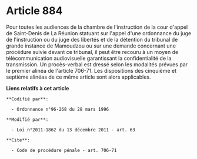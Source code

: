 # Article 884

Pour toutes les audiences de la chambre de l'instruction de la cour d'appel de Saint-Denis de La Réunion statuant sur l'appel
d'une ordonnance du juge de l'instruction ou du juge des libertés et de la détention du tribunal de grande instance de
Mamoudzou ou sur une demande concernant une procédure suivie devant ce tribunal, il peut être recouru à un moyen de
télécommunication audiovisuelle garantissant la confidentialité de la transmission. Un procès-verbal est dressé selon les
modalités prévues par le premier alinéa de l'article 706-71. Les dispositions des cinquième et septième alinéas de ce même
article sont alors applicables.

**Liens relatifs à cet article**

	**Codifié par**:

	  - Ordonnance n°96-268 du 28 mars 1996

	**Modifié par**:

	  - Loi n°2011-1862 du 13 décembre 2011 - art. 63

	**Cite**:

	  - Code de procédure pénale - art. 706-71
